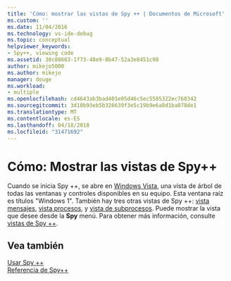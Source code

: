 ```yaml
---
title: 'Cómo: mostrar las vistas de Spy ++ | Documentos de Microsoft'
ms.custom: ''
ms.date: 11/04/2016
ms.technology: vs-ide-debug
ms.topic: conceptual
helpviewer_keywords:
- Spy++, viewing code
ms.assetid: 38c88663-1f73-48e9-8b47-52a3e8451c98
author: mikejo5000
ms.author: mikejo
manager: douge
ms.workload:
- multiple
ms.openlocfilehash: cd4643ab3bad401e05d46c5ec5505322ec760342
ms.sourcegitcommit: 3d10b93eb5b326639f3e5c19b9e6a8d1ba078de1
ms.translationtype: MT
ms.contentlocale: es-ES
ms.lasthandoff: 04/18/2018
ms.locfileid: "31471692"
---
```

# <a name="how-to-display-spy-views"></a>Cómo: Mostrar las vistas de Spy++
Cuando se inicia Spy ++, se abre en [Windows Vista](../debugger/windows-view.md), una vista de árbol de todas las ventanas y controles disponibles en su equipo. Esta ventana raíz es títulos "Windows 1". También hay tres otras vistas de Spy ++: [vista mensajes](../debugger/messages-view.md), [vista procesos](../debugger/processes-view.md), y [vista de subprocesos](../debugger/threads-view.md). Puede mostrar la vista que desee desde la **Spy** menú. Para obtener más información, consulte [vistas de Spy ++](../debugger/spy-increment-views.md).  
  
## <a name="see-also"></a>Vea también  
 [Usar Spy ++](../debugger/using-spy-increment.md)   
 [Referencia de Spy++](../debugger/spy-increment-reference.md)